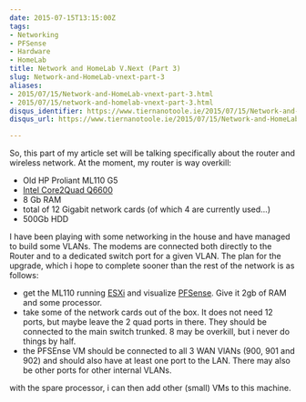 ```yaml
---
date: 2015-07-15T13:15:00Z
tags:
- Networking
- PFSense
- Hardware
- HomeLab
title: Network and HomeLab V.Next (Part 3)
slug: Network-and-HomeLab-vnext-part-3
aliases:
- 2015/07/15/Network-and-HomeLab-vnext-part-3.html
- 2015/07/15/network-and-homelab-vnext-part-3.html
disqus_identifier: https://www.tiernanotoole.ie/2015/07/15/Network-and-HomeLab-vnext-part-3.html
disqus_url: https://www.tiernanotoole.ie/2015/07/15/Network-and-HomeLab-vnext-part-3.html

---
```

 So, this part of my article set will be talking specifically about the router and wireless network. At the moment, my router is way overkill:

* Old HP Proliant ML110 G5
* [Intel Core2Quad Q6600][1]
* 8 Gb RAM
* total of 12 Gigabit network cards (of which 4 are currently used...)
* 500Gb HDD

I have been playing with some networking in the house and have managed to build some VLANs. The modems are connected both directly to the Router
and to a dedicated switch port for a given VLAN. The plan for the upgrade, which i hope to complete sooner than the rest of the network is as
follows:

* get the ML110 running [ESXi][3] and visualize [PFSense][2]. Give it 2gb of RAM and some processor.
* take some of the network cards out of the box. It does not need 12 ports, but maybe leave the 2 quad ports in there. They should be connected
to the main switch trunked. 8 may be overkill, but i never do things by half.
* the PFSEnse VM should be connected to all 3 WAN VlANs (900, 901 and 902) and should also have at least one port to the LAN. There may also be
other ports for other internal VLANs.

with the spare processor, i can then add other (small) VMs to this machine.


[1]:http://ark.intel.com/products/29765/Intel-Core2-Quad-Processor-Q6600-8M-Cache-2_40-GHz-1066-MHz-FSB?q=Q6600
[2]:http://www.pfsense.org
[3]:https://www.vmware.com/products/vsphere-hypervisor